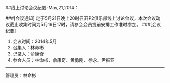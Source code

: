 ##线上讨论会议纪要-May,21,2014：

###[会议通知]
定于5月21日晚上20时召开P2俱乐部线上讨论会议，本次会议动议截止收集时间为5月19日17时，请参会会员提前安排工作准时参加。
###[会议纪要]
1. 会议时间：2014年5月
2. 召集人：林命彬
2. 记录人：俞康奇
3. 参会人员：林命彬、俞康奇、黄勇刚、徐永、尹振亚


-------------
管理员：林命彬